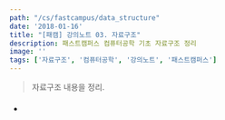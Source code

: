 ```yaml
---
path: "/cs/fastcampus/data_structure"
date: '2018-01-16'
title: "[패캠] 강의노트 03. 자료구조"
description: 패스트캠퍼스 컴퓨터공학 기초 자료구조 정리
image: ''
tags: ['자료구조', '컴퓨터공학', '강의노트', '패스트캠퍼스']
---
```

> 자료구조 내용을 정리.

#### 
- 